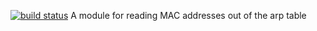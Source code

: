 [![build status](https://secure.travis-ci.org/teknopaul/arp.png)](http://travis-ci.org/teknopaul/arp)
A module for reading MAC addresses out of the arp table

